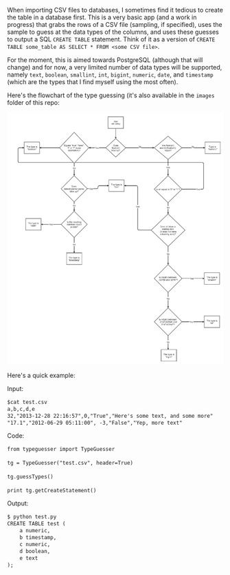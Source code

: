 When importing CSV files to databases, I sometimes find it tedious to create the table in a database first. This is a very basic app (and a work in progress) that grabs the rows of a CSV file (sampling, if specified), uses the sample to guess at the data types of the columns, and uses these guesses to output a SQL `CREATE TABLE` statement. Think of it as a version of `CREATE TABLE some_table AS SELECT * FROM <some CSV file>`.

For the moment, this is aimed towards PostgreSQL (although that will change) and for now, a very limited number of data types will be supported, namely `text`, `boolean`, `smallint`, `int`, `bigint`, `numeric`, `date`, and `timestamp` (which are the types that I find myself using the most often). 

Here's the flowchart of the type guessing (it's also available in the `images` folder of this repo:

![flowchart](https://github.com/jackmaney/csv-to-table/blob/master/images/type_guessing_flowchart.png)

Here's a quick example:

Input:
```
$cat test.csv
a,b,c,d,e
32,"2013-12-28 22:16:57",0,"True","Here's some text, and some more"
"17.1","2012-06-29 05:11:00", -3,"False","Yep, more text"
```

Code:

```
from typeguesser import TypeGuesser

tg = TypeGuesser("test.csv", header=True)

tg.guessTypes()

print tg.getCreateStatement()
```

Output:

```
$ python test.py
CREATE TABLE test (
	a numeric,
	b timestamp,
	c numeric,
	d boolean,
	e text
);
```



